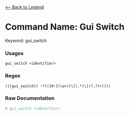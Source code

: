 [<-- Back to Legend](../legend.md)

# Command Name: Gui Switch
Keyword: gui_switch

### Usages
```
gui_switch <identifier>
```

### Regex
```regexp
(((gui_switch)( !?(([#:](\w+)(\[(.*)\])?,?)+))))
```

### Raw Documentation
```yml
# gui_switch <identifier>
```
